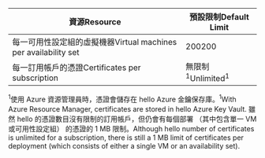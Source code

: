 | <span data-ttu-id="e0873-101">資源</span><span class="sxs-lookup"><span data-stu-id="e0873-101">Resource</span></span> | <span data-ttu-id="e0873-102">預設限制</span><span class="sxs-lookup"><span data-stu-id="e0873-102">Default Limit</span></span> |
| --- | --- |
| <span data-ttu-id="e0873-103">每一可用性設定組的虛擬機器</span><span class="sxs-lookup"><span data-stu-id="e0873-103">Virtual machines per availability set</span></span> | <span data-ttu-id="e0873-104">200</span><span class="sxs-lookup"><span data-stu-id="e0873-104">200</span></span> |
| <span data-ttu-id="e0873-105">每一訂用帳戶的憑證</span><span class="sxs-lookup"><span data-stu-id="e0873-105">Certificates per subscription</span></span> |<span data-ttu-id="e0873-106">無限制 <sup>1</sup></span><span class="sxs-lookup"><span data-stu-id="e0873-106">Unlimited<sup>1</sup></span></span> |

<span data-ttu-id="e0873-107"><sup>1</sup>使用 Azure 資源管理員時，憑證會儲存在 hello Azure 金鑰保存庫。</span><span class="sxs-lookup"><span data-stu-id="e0873-107"><sup>1</sup>With Azure Resource Manager, certificates are stored in hello Azure Key Vault.</span></span> <span data-ttu-id="e0873-108">雖然 hello 的憑證數目沒有限制的訂用帳戶，但仍會有每個部署 （其中包含單一 VM 或可用性設定組） 的憑證的 1 MB 限制。</span><span class="sxs-lookup"><span data-stu-id="e0873-108">Although hello number of certificates is unlimited for a subscription, there is still a 1 MB limit of certificates per deployment (which consists of either a single VM or an availability set).</span></span>

